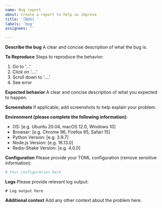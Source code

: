 ```yaml
---
name: Bug report
about: Create a report to help us improve
title: '[BUG] '
labels: 'bug'
assignees: ''

---
```


**Describe the bug**
A clear and concise description of what the bug is.

**To Reproduce**
Steps to reproduce the behavior:
1. Go to '...'
2. Click on '....'
3. Scroll down to '....'
4. See error

**Expected behavior**
A clear and concise description of what you expected to happen.

**Screenshots**
If applicable, add screenshots to help explain your problem.

**Environment (please complete the following information):**
- OS: [e.g. Ubuntu 20.04, macOS 12.0, Windows 10]
- Browser: [e.g. Chrome 96, Firefox 95, Safari 15]
- Python Version: [e.g. 3.9.7]
- Node.js Version: [e.g. 16.13.0]
- Redis-Shake Version: [e.g. 4.0.0]

**Configuration**
Please provide your TOML configuration (remove sensitive information):
```toml
# Your configuration here
```

**Logs**
Please provide relevant log output:
```
# Log output here
```

**Additional context**
Add any other context about the problem here.
